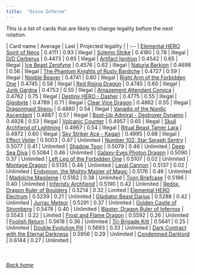 ```yaml
---
title:  "Disco Inferno"
---
```


This is a list of cards that are likely to change legality before the next rotation.

| Card name | Average | Last | Projected legality |
| :-- |
[Elemental HERO Spirit of Neos](https://db.ygoprodeck.com/card/?search=Elemental%20HERO%20Spirit%20of%20Neos) | 0.4111 | 0.93 | Illegal |
[Solemn Strike](https://db.ygoprodeck.com/card/?search=Solemn%20Strike) | 0.4180 | 0.78 | Illegal |
[D/D Cerberus](https://db.ygoprodeck.com/card/?search=D/D%20Cerberus) | 0.4473 | 0.65 | Illegal |
[Artifact Ignition](https://db.ygoprodeck.com/card/?search=Artifact%20Ignition) | 0.4542 | 0.65 | Illegal |
[Ice Beast Zerofyne](https://db.ygoprodeck.com/card/?search=Ice%20Beast%20Zerofyne) | 0.4576 | 0.62 | Illegal |
[Naturia Barkion](https://db.ygoprodeck.com/card/?search=Naturia%20Barkion) | 0.4698 | 0.56 | Illegal |
[The Phantom Knights of Rusty Bardiche](https://db.ygoprodeck.com/card/?search=The%20Phantom%20Knights%20of%20Rusty%20Bardiche) | 0.4727 | 0.59 | Illegal |
[Nimble Beaver](https://db.ygoprodeck.com/card/?search=Nimble%20Beaver) | 0.4741 | 0.60 | Illegal |
[Right Arm of the Forbidden One](https://db.ygoprodeck.com/card/?search=Right%20Arm%20of%20the%20Forbidden%20One) | 0.4745 | 0.58 | Illegal |
[Red Rising Dragon](https://db.ygoprodeck.com/card/?search=Red%20Rising%20Dragon) | 0.4745 | 0.60 | Illegal |
[Junk Gardna](https://db.ygoprodeck.com/card/?search=Junk%20Gardna) | 0.4753 | 0.55 | Illegal |
[Amazement Attendant Comica](https://db.ygoprodeck.com/card/?search=Amazement%20Attendant%20Comica) | 0.4762 | 0.75 | Illegal |
[Destiny HERO - Dasher](https://db.ygoprodeck.com/card/?search=Destiny%20HERO%20-%20Dasher) | 0.4775 | 0.55 | Illegal |
[Gigobyte](https://db.ygoprodeck.com/card/?search=Gigobyte) | 0.4789 | 0.71 | Illegal |
[Clear Vice Dragon](https://db.ygoprodeck.com/card/?search=Clear%20Vice%20Dragon) | 0.4862 | 0.55 | Illegal |
[Dragonmaid Sheou](https://db.ygoprodeck.com/card/?search=Dragonmaid%20Sheou) | 0.4880 | 0.54 | Illegal |
[Vanadis of the Nordic Ascendant](https://db.ygoprodeck.com/card/?search=Vanadis%20of%20the%20Nordic%20Ascendant) | 0.4887 | 0.57 | Illegal |
[Boot-Up Admiral - Destroyer Dynamo](https://db.ygoprodeck.com/card/?search=Boot-Up%20Admiral%20-%20Destroyer%20Dynamo) | 0.4928 | 0.53 | Illegal |
[Volcanic Counter](https://db.ygoprodeck.com/card/?search=Volcanic%20Counter) | 0.4957 | 0.65 | Illegal |
[Skull Archfiend of Lightning](https://db.ygoprodeck.com/card/?search=Skull%20Archfiend%20of%20Lightning) | 0.4967 | 0.54 | Illegal |
[Ritual Beast Tamer Lara](https://db.ygoprodeck.com/card/?search=Ritual%20Beast%20Tamer%20Lara) | 0.4972 | 0.60 | Illegal |
[Sky Striker Ace - Kagari](https://db.ygoprodeck.com/card/?search=Sky%20Striker%20Ace%20-%20Kagari) | 0.4995 | 0.68 | Illegal |
[Effect Veiler](https://db.ygoprodeck.com/card/?search=Effect%20Veiler) | 0.5003 | 0.47 | Unlimited |
[Number 102: Star Seraph Sentry](https://db.ygoprodeck.com/card/?search=Number%20102:%20Star%20Seraph%20Sentry) | 0.5077 | 0.41 | Unlimited |
[Shadow Toon](https://db.ygoprodeck.com/card/?search=Shadow%20Toon) | 0.5079 | 0.46 | Unlimited |
[Deep Sea Diva](https://db.ygoprodeck.com/card/?search=Deep%20Sea%20Diva) | 0.5084 | 0.46 | Unlimited |
[Galaxy-Eyes Photon Dragon](https://db.ygoprodeck.com/card/?search=Galaxy-Eyes%20Photon%20Dragon) | 0.5090 | 0.37 | Unlimited |
[Left Leg of the Forbidden One](https://db.ygoprodeck.com/card/?search=Left%20Leg%20of%20the%20Forbidden%20One) | 0.5107 | 0.02 | Unlimited |
[Montage Dragon](https://db.ygoprodeck.com/card/?search=Montage%20Dragon) | 0.5135 | 0.46 | Unlimited |
[Laval Cannon](https://db.ygoprodeck.com/card/?search=Laval%20Cannon) | 0.5137 | 0.02 | Unlimited |
[Endymion, the Mighty Master of Magic](https://db.ygoprodeck.com/card/?search=Endymion,%20the%20Mighty%20Master%20of%20Magic) | 0.5176 | 0.46 | Unlimited |
[Madolche Magileine](https://db.ygoprodeck.com/card/?search=Madolche%20Magileine) | 0.5182 | 0.38 | Unlimited |
[Toon Briefcase](https://db.ygoprodeck.com/card/?search=Toon%20Briefcase) | 0.5186 | 0.40 | Unlimited |
[Infernity Archfiend](https://db.ygoprodeck.com/card/?search=Infernity%20Archfiend) | 0.5190 | 0.42 | Unlimited |
[Redox, Dragon Ruler of Boulders](https://db.ygoprodeck.com/card/?search=Redox,%20Dragon%20Ruler%20of%20Boulders) | 0.5214 | 0.32 | Limited |
[Elemental HERO Electrum](https://db.ygoprodeck.com/card/?search=Elemental%20HERO%20Electrum) | 0.5239 | 0.21 | Unlimited |
[Gladiator Beast Darius](https://db.ygoprodeck.com/card/?search=Gladiator%20Beast%20Darius) | 0.5288 | 0.42 | Unlimited |
[Jurrac Meteor](https://db.ygoprodeck.com/card/?search=Jurrac%20Meteor) | 0.5291 | 0.37 | Unlimited |
[Golden Castle of Stromberg](https://db.ygoprodeck.com/card/?search=Golden%20Castle%20of%20Stromberg) | 0.5478 | 0.40 | Unlimited |
[Blaster, Dragon Ruler of Infernos](https://db.ygoprodeck.com/card/?search=Blaster,%20Dragon%20Ruler%20of%20Infernos) | 0.5543 | 0.22 | Limited |
[Frost and Flame Dragon](https://db.ygoprodeck.com/card/?search=Frost%20and%20Flame%20Dragon) | 0.5592 | 0.26 | Unlimited |
[Foolish Return](https://db.ygoprodeck.com/card/?search=Foolish%20Return) | 0.5618 | 0.36 | Unlimited |
[Tri-Brigade Kitt](https://db.ygoprodeck.com/card/?search=Tri-Brigade%20Kitt) | 0.5641 | 0.25 | Unlimited |
[Double Evolution Pill](https://db.ygoprodeck.com/card/?search=Double%20Evolution%20Pill) | 0.5693 | 0.33 | Unlimited |
[Dark Contract with the Eternal Darkness](https://db.ygoprodeck.com/card/?search=Dark%20Contract%20with%20the%20Eternal%20Darkness) | 0.5956 | 0.29 | Unlimited |
[Condemned Darklord](https://db.ygoprodeck.com/card/?search=Condemned%20Darklord) | 0.6144 | 0.27 | Unlimited |

<br>

###### [Back home](index)